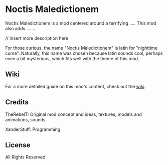 # Noctis Maledictionem

Noctis Maledictionem is a mod centered around a terrifying ..... This mod also adds ........

// insert more description here

For those curious, the name "Noctis Maledictionem" is latin for "nighttime curse".
Naturally, this name was chosen because latin sounds cool, perhaps even a bit mysterious, which fits well with the theme of this mod.

## Wiki

For a more detailed guide on this mod's content, check out the [wiki](https://github.com/xanderstuff/NoctisMaledictionem/wiki).

## Credits

TheRebelT: Original mod concept and ideas, textures, models and animations, sounds

XanderStuff: Programming

## License

All Rights Reserved